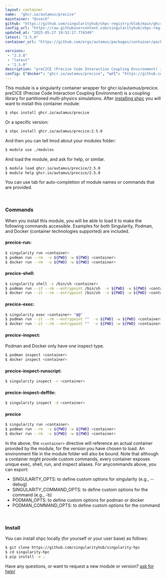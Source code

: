 ```yaml
---
layout: container
name:  "ghcr.io/autamus/precice"
maintainer: "@vsoch"
github: "https://github.com/singularityhub/shpc-registry/blob/main/ghcr.io/autamus/precice/container.yaml"
config_url: "https://raw.githubusercontent.com/singularityhub/shpc-registry/main/ghcr.io/autamus/precice/container.yaml"
updated_at: "2025-05-27 19:52:17.774349"
latest: "2.5.0"
container_url: "https://github.com/orgs/autamus/packages/container/package/precice"

versions:
 - "2.3.0"
 - "latest"
 - "2.5.0"
description: "preCICE (Precise Code Interaction Coupling Environment) is a coupling library for partitioned multi-physics simulations."
config: {"docker": "ghcr.io/autamus/precice", "url": "https://github.com/orgs/autamus/packages/container/package/precice", "maintainer": "@vsoch", "description": "preCICE (Precise Code Interaction Coupling Environment) is a coupling library for partitioned multi-physics simulations.", "latest": {"2.5.0": "sha256:3fe9ff151539e8b39167a4975e081b9354f08952f81698297791af04fa4cbee1"}, "tags": {"2.3.0": "sha256:db852191deef9d69768eef52d0740d8fd9c401a0c8dff50c68d28c01e3c461d9", "latest": "sha256:3fe9ff151539e8b39167a4975e081b9354f08952f81698297791af04fa4cbee1", "2.5.0": "sha256:3fe9ff151539e8b39167a4975e081b9354f08952f81698297791af04fa4cbee1"}}
---
```


This module is a singularity container wrapper for ghcr.io/autamus/precice.
preCICE (Precise Code Interaction Coupling Environment) is a coupling library for partitioned multi-physics simulations.
After [installing shpc](#install) you will want to install this container module:


```bash
$ shpc install ghcr.io/autamus/precice
```

Or a specific version:

```bash
$ shpc install ghcr.io/autamus/precice:2.5.0
```

And then you can tell lmod about your modules folder:

```bash
$ module use ./modules
```

And load the module, and ask for help, or similar.

```bash
$ module load ghcr.io/autamus/precice/2.5.0
$ module help ghcr.io/autamus/precice/2.5.0
```

You can use tab for auto-completion of module names or commands that are provided.

<br>

### Commands

When you install this module, you will be able to load it to make the following commands accessible.
Examples for both Singularity, Podman, and Docker (container technologies supported) are included.

#### precice-run:

```bash
$ singularity run <container>
$ podman run --rm  -v ${PWD} -w ${PWD} <container>
$ docker run --rm  -v ${PWD} -w ${PWD} <container>
```

#### precice-shell:

```bash
$ singularity shell -s /bin/sh <container>
$ podman run --it --rm --entrypoint /bin/sh  -v ${PWD} -w ${PWD} <container>
$ docker run --it --rm --entrypoint /bin/sh  -v ${PWD} -w ${PWD} <container>
```

#### precice-exec:

```bash
$ singularity exec <container> "$@"
$ podman run --it --rm --entrypoint ""  -v ${PWD} -w ${PWD} <container> "$@"
$ docker run --it --rm --entrypoint ""  -v ${PWD} -w ${PWD} <container> "$@"
```

#### precice-inspect:

Podman and Docker only have one inspect type.

```bash
$ podman inspect <container>
$ docker inspect <container>
```

#### precice-inspect-runscript:

```bash
$ singularity inspect -r <container>
```

#### precice-inspect-deffile:

```bash
$ singularity inspect -d <container>
```



#### precice

```bash
$ singularity run <container>
$ podman run --rm  -v ${PWD} -w ${PWD} <container>
$ docker run --rm  -v ${PWD} -w ${PWD} <container>
```


In the above, the `<container>` directive will reference an actual container provided
by the module, for the version you have chosen to load. An environment file in the
module folder will also be bound. Note that although a container
might provide custom commands, every container exposes unique exec, shell, run, and
inspect aliases. For anycommands above, you can export:

 - SINGULARITY_OPTS: to define custom options for singularity (e.g., --debug)
 - SINGULARITY_COMMAND_OPTS: to define custom options for the command (e.g., -b)
 - PODMAN_OPTS: to define custom options for podman or docker
 - PODMAN_COMMAND_OPTS: to define custom options for the command

<br>

### Install

You can install shpc locally (for yourself or your user base) as follows:

```bash
$ git clone https://github.com/singularityhub/singularity-hpc
$ cd singularity-hpc
$ pip install -e .
```

Have any questions, or want to request a new module or version? [ask for help!](https://github.com/singularityhub/singularity-hpc/issues)